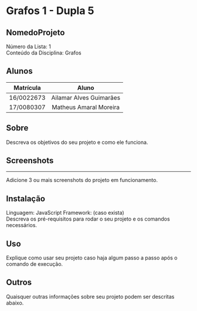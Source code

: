 # Grafos 1 - Dupla 5

## NomedoProjeto

Número da Lista: 1  
Conteúdo da Disciplina: Grafos

## Alunos

**Matrícula** | **Aluno** 
:-----------: | :---------:
16/0022673    | Ailamar Alves Guimarães
17/0080307    | Matheus Amaral Moreira

## Sobre

Descreva os objetivos do seu projeto e como ele funciona.

## Screenshots
---
Adicione 3 ou mais screenshots do projeto em funcionamento.

## Instalação

Linguagem: JavaScript 
Framework: (caso exista)  
Descreva os pré-requisitos para rodar o seu projeto e os comandos necessários.

## Uso

Explique como usar seu projeto caso haja algum passo a passo após o comando de execução.

## Outros

Quaisquer outras informações sobre seu projeto podem ser descritas abaixo.
